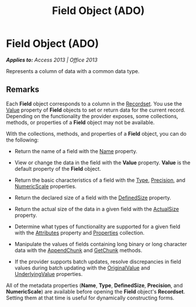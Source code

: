 ﻿---
title: Field Object (ADO)
TOCTitle: Field Object (ADO)
ms:assetid: 1dbd535e-48ad-a5c8-a1b2-6776c1e3e19d
ms:mtpsurl: https://msdn.microsoft.com/en-us/library/JJ248968(v=office.15)
ms:contentKeyID: 48543600
ms.date: 09/18/2015
mtps_version: v=office.15
---

# Field Object (ADO)


_**Applies to:** Access 2013 | Office 2013_

Represents a column of data with a common data type.

## Remarks

Each **Field** object corresponds to a column in the [Recordset](recordset-object-ado.md). You use the [Value](value-property-ado.md) property of **Field** objects to set or return data for the current record. Depending on the functionality the provider exposes, some collections, methods, or properties of a **Field** object may not be available.

With the collections, methods, and properties of a **Field** object, you can do the following:

  - Return the name of a field with the [Name](name-property-ado.md) property.

  - View or change the data in the field with the **Value** property. **Value** is the default property of the **Field** object.

  - Return the basic characteristics of a field with the [Type](type-property-ado.md), [Precision](precision-property-ado.md), and [NumericScale](numericscale-property-ado.md) properties.

  - Return the declared size of a field with the [DefinedSize](definedsize-property-ado.md) property.

  - Return the actual size of the data in a given field with the [ActualSize](actualsize-property-ado.md) property.

  - Determine what types of functionality are supported for a given field with the [Attributes](attributes-property-ado.md) property and [Properties](properties-collection-ado.md) collection.

  - Manipulate the values of fields containing long binary or long character data with the [AppendChunk](appendchunk-method-ado.md) and [GetChunk](getchunk-method-ado.md) methods.

  - If the provider supports batch updates, resolve discrepancies in field values during batch updating with the [OriginalValue](originalvalue-property-ado.md) and [UnderlyingValue](underlyingvalue-property-ado.md) properties.

All of the metadata properties (**Name**, **Type**, **DefinedSize**, **Precision**, and **NumericScale**) are available before opening the **Field** object's **Recordset**. Setting them at that time is useful for dynamically constructing forms.

